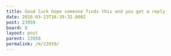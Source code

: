 ```yaml
---
title: Good luck hope someone finds this and you get a reply
date: 2016-03-23T16:39:32.000Z
post: 23959
board: 8
layout: post
parent: 23958
permalink: /m/23959/
---
```


